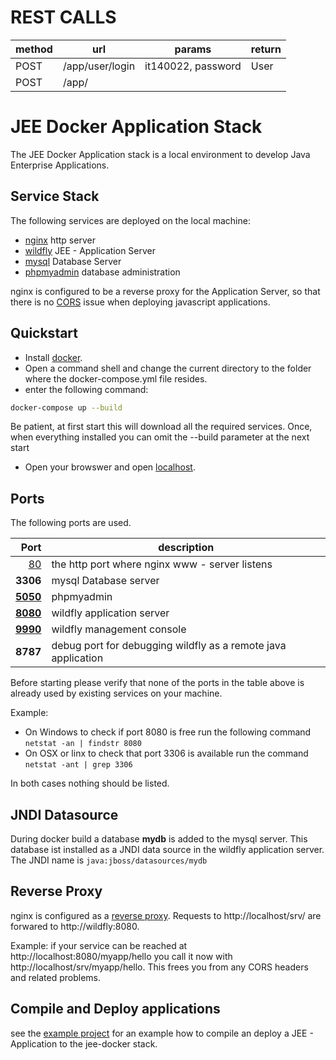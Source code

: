 REST CALLS
===
| method | url | params | return |
|--------|-----|---------|----------|
| POST | /app/user/login |it140022, password |User|
| POST | /app/

JEE Docker Application Stack
===

The JEE Docker Application stack is a local environment to develop Java Enterprise Applications.

Service Stack
---

The following services are deployed on the local machine:

- [nginx](https://www.nginx.com/) http server
- [wildfly](http://wildfly.org/) JEE - Application Server
- [mysql](https://www.mysql.com/) Database Server
- [phpmyadmin](https://www.phpmyadmin.net/) database administration

nginx is configured to be a reverse proxy for the Application Server, so that there is no [CORS](https://developer.mozilla.org/en-US/docs/Web/HTTP/CORS) issue when deploying javascript applications.

Quickstart
---

* Install [docker](https://www.docker.com/).
* Open a command shell and change the current directory to the folder where the docker-compose.yml file resides.
* enter the following command:

```bash
docker-compose up --build
```
Be patient, at first start this will download all the required services. Once, when everything installed you can omit the --build parameter at the next start

* Open your browswer and open [localhost](http://localhost/).

Ports
---
The following ports are used. 

| Port |description |
|-------:|------------|
|  [80](http://localhost)| the http port where nginx www - server listens |
|**3306**| mysql Database server |
|**[5050](http://localhost:4000)**| phpmyadmin |
|**[8080](http://localhost:8080)**| wildfly application server |
|**[9990](http://localhost:)**| wildfly management console |
|**8787**| debug port for debugging wildfly as a remote java application |

Before starting please verify that none of the ports in the table above is already used by existing services on your machine.

Example:
- On Windows to check if port 8080 is free run the following command
```netstat -an | findstr 8080``` 
- On OSX or linx to check that port 3306 is available run the command ```netstat -ant | grep 3306```

In both cases nothing should be listed.


JNDI Datasource
---

During docker build a database **mydb** is added to the mysql server. 
This database ist installed as a JNDI data source in the wildfly application server.
The JNDI name is ```java:jboss/datasources/mydb```

Reverse Proxy
---

nginx is configured as a [reverse proxy](https://docs.nginx.com/nginx/admin-guide/web-server/reverse-proxy/).
Requests to http://localhost/srv/ are forwared to http://wildfly:8080.

Example: if your service can be reached at http://localhost:8080/myapp/hello you call it now with http://localhost/srv/myapp/hello.
This frees you from any CORS headers and related problems.


Compile and Deploy applications
---

see the [example project](./jpa_rest_demo/readme.md) for an example how to compile an deploy a JEE - Application 
to the jee-docker stack.